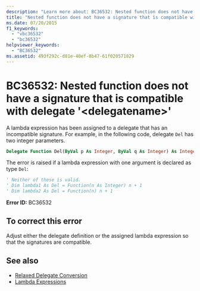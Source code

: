 ```yaml
---
description: "Learn more about: BC36532: Nested function does not have a signature that is compatible with delegate '<delegatename>"
title: "Nested function does not have a signature that is compatible with delegate '<delegatename>'"
ms.date: 07/20/2015
f1_keywords:
  - "vbc36532"
  - "bc36532"
helpviewer_keywords:
  - "BC36532"
ms.assetid: 493f292c-d81e-40ef-8b47-61f020571829
---
```

# BC36532: Nested function does not have a signature that is compatible with delegate '\<delegatename>'

A lambda expression has been assigned to a delegate that has an incompatible signature. For example, in the following code, delegate `Del` has two integer parameters.

```vb
Delegate Function Del(ByVal p As Integer, ByVal q As Integer) As Integer
```

The error is raised if a lambda expression with one argument is declared as type `Del`:

```vb
' Neither of these is valid.
' Dim lambda1 As Del = Function(n As Integer) n + 1
' Dim lambda2 As Del = Function(n) n + 1
```

**Error ID:** BC36532

## To correct this error

Adjust either the delegate definition or the assigned lambda expression so that the signatures are compatible.

## See also

- [Relaxed Delegate Conversion](../../programming-guide/language-features/delegates/relaxed-delegate-conversion.md)
- [Lambda Expressions](../../programming-guide/language-features/procedures/lambda-expressions.md)
